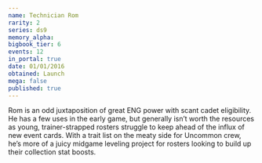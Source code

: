 ```yaml
---
name: Technician Rom
rarity: 2
series: ds9
memory_alpha:
bigbook_tier: 6
events: 12
in_portal: true
date: 01/01/2016
obtained: Launch
mega: false
published: true
---
```


Rom is an odd juxtaposition of great ENG power with scant cadet eligibility. He has a few uses in the early game, but generally isn’t worth the resources as young, trainer-strapped rosters struggle to keep ahead of the influx of new event cards. With a trait list on the meaty side for Uncommon crew, he’s more of a juicy midgame leveling project for rosters looking to build up their collection stat boosts.
